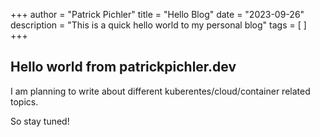 +++
author = "Patrick Pichler"
title = "Hello Blog"
date = "2023-09-26"
description = "This is a quick hello world to my personal blog"
tags = [
]
+++

## Hello world from patrickpichler.dev

I am planning to write about different kuberentes/cloud/container related topics.

So stay tuned!
